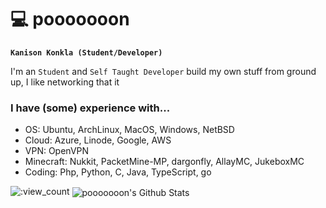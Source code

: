 # 💻 pooooooon

**`Kanison Konkla (Student/Developer)`**

I'm an `Student` and `Self Taught Developer` build my own stuff from ground up, I like networking that it

### I have (some) experience with...
- OS: Ubuntu, ArchLinux, MacOS, Windows, NetBSD
- Cloud: Azure, Linode, Google, AWS
- VPN: OpenVPN
- Minecraft: Nukkit, PacketMine-MP, dargonfly, AllayMC, JukeboxMC
- Coding: Php, Python, C, Java, TypeScript, go

![:view_count](https://count.chiya.dev/get/@pooooooon?theme=gelbooru)
<img  align="center" src="https://github-readme-stats.vercel.app/api?username=pooooooon&&show_icons=true&count_private=true&hide_border=true&hide_title=true&bg_color=ffffff" alt="pooooooon's Github Stats">
